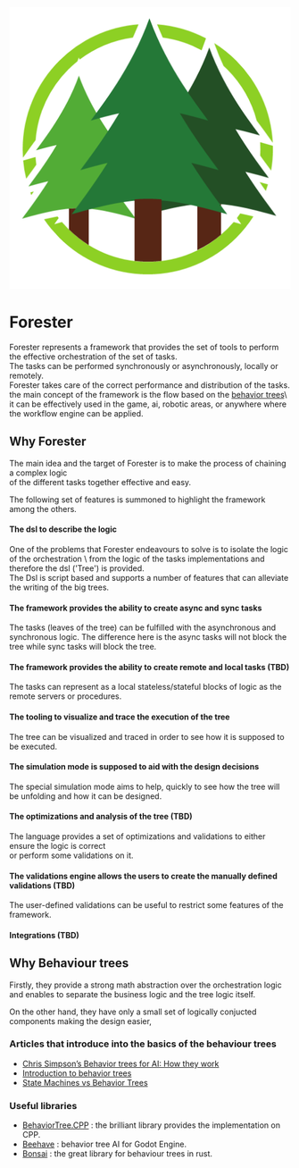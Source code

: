 ![logo.png](pics%2Flogo.png)

# Forester
Forester represents a framework that provides the set of tools to perform the effective orchestration of the set of tasks.\
The tasks can be performed synchronously or asynchronously, locally or remotely.\
Forester takes care of the correct performance and distribution of the tasks.\
the main concept of the framework
is the flow based on the [behavior trees](https://en.wikipedia.org/wiki/Behavior_tree_(artificial_intelligence,_robotics_and_control)#:~:text=A%20behavior%20tree%20is%20a,tasks%20in%20a%20modular%20fashion.)\
it can be effectively used in the game, ai, robotic areas, or anywhere where the workflow engine can be applied.

## Why Forester
The main idea and the target of Forester is to make the process of chaining a complex logic \
of the different tasks together effective and easy.

The following set of features is summoned to highlight the framework among the others. 
 
#### The dsl to describe the logic
One of the problems that Forester endeavours to solve is to isolate the logic of the orchestration \ 
from the logic of the tasks implementations and therefore the dsl ('Tree') is provided. \
The Dsl is script based and supports a number of features that can alleviate the writing of the big trees.

#### The framework provides the ability to create async and sync tasks
The tasks (leaves of the tree) can be fulfilled with the asynchronous and synchronous logic.
The difference here is the async tasks will not block the tree while sync tasks will block the tree.

#### The framework provides the ability to create remote and local tasks (TBD)
The tasks can represent as a local stateless/stateful blocks of logic as the remote servers or procedures.

#### The tooling to visualize and trace the execution of the tree
The tree can be visualized and traced in order to see how it is supposed to be executed.

#### The simulation mode is supposed to aid with the design decisions
The special simulation mode aims to help, quickly to see how the tree will be unfolding and how it can be designed.

#### The optimizations and analysis of the tree (TBD)
The language provides a set of optimizations and validations to either ensure the logic is correct \
or perform some validations on it.

#### The validations engine allows the users to create the manually defined validations (TBD)
The user-defined validations can be useful to restrict some features of the framework.  

#### Integrations (TBD)

## Why Behaviour trees
Firstly, they provide a strong math abstraction over the orchestration logic \
and enables to separate the business logic and the tree logic itself.

On the other hand, they have only a small set of logically conjucted components making the design easier,

### Articles that introduce into the basics of the behaviour trees
- [Chris Simpson’s Behavior trees for AI: How they work](https://outforafight.wordpress.com/2014/07/15/behaviour-behavior-trees-for-ai-dudes-part-1/)
- [Introduction to behavior trees](https://robohub.org/introduction-to-behavior-trees/)
- [State Machines vs Behavior Trees](https://www.polymathrobotics.com/blog/state-machines-vs-behavior-trees)

### Useful libraries
- [BehaviorTree.CPP](https://www.behaviortree.dev/) : the brilliant library provides the implementation on CPP.
- [Beehave](https://github.com/bitbrain/beehave) :  behavior tree AI for Godot Engine.
- [Bonsai](https://github.com/Sollimann/bonsai) : the great library for behaviour trees in rust. 

